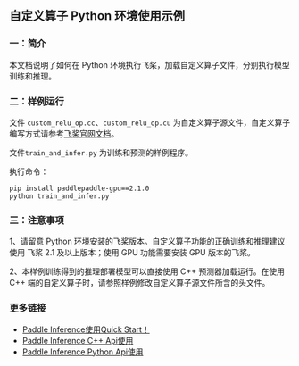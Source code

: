 ## 自定义算子 Python 环境使用示例

### 一：简介
本文档说明了如何在 Python 环境执行飞桨，加载自定义算子文件，分别执行模型训练和推理。

### 二：样例运行

文件 `custom_relu_op.cc`、`custom_relu_op.cu` 为自定义算子源文件，自定义算子编写方式请参考[飞桨官网文档](https://www.paddlepaddle.org.cn/documentation/docs/zh/guides/07_new_op/new_custom_op.html)。

文件`train_and_infer.py` 为训练和预测的样例程序。  

执行命令：

```
pip install paddlepaddle-gpu==2.1.0
python train_and_infer.py
```

### 三：注意事项

1、请留意 Python 环境安装的飞桨版本。自定义算子功能的正确训练和推理建议使用 飞桨 2.1 及以上版本；使用 GPU 功能需要安装 GPU 版本的飞桨。

2、本样例训练得到的推理部署模型可以直接使用 C++ 预测器加载运行。在使用 C++ 端的自定义算子时，请参照样例修改自定义算子源文件所含的头文件。

### 更多链接
- [Paddle Inference使用Quick Start！](https://paddle-inference.readthedocs.io/en/latest/introduction/quick_start.html)
- [Paddle Inference C++ Api使用](https://paddle-inference.readthedocs.io/en/latest/api_reference/cxx_api_index.html)
- [Paddle Inference Python Api使用](https://paddle-inference.readthedocs.io/en/latest/api_reference/python_api_index.html)
